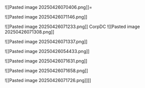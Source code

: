![[Pasted image 20250426070406.png]]=

![[Pasted image 20250426071146.png]]

![[Pasted image 20250426071233.png]]
CorpDC
![[Pasted image 20250426071308.png]]

![[Pasted image 20250426071337.png]]

![[Pasted image 20250426054433.png]]

![[Pasted image 20250426071631.png]]

![[Pasted image 20250426071658.png]]

![[Pasted image 20250426071726.png]]]]